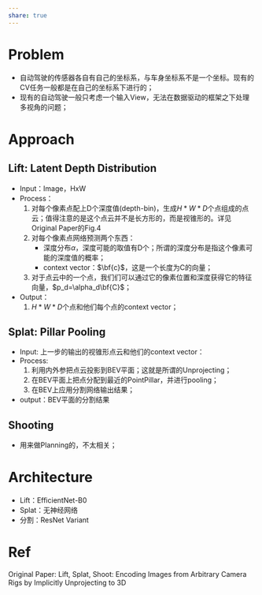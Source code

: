 ```yaml
---
share: true
---
```


# Problem

- 自动驾驶的传感器各自有自己的坐标系，与车身坐标系不是一个坐标。现有的CV任务一般都是在自己的坐标系下进行的；
- 现有的自动驾驶一般只考虑一个输入View，无法在数据驱动的框架之下处理多视角的问题；

# Approach

## Lift: Latent Depth Distribution

- Input：Image，HxW
- Process：
	1. 对每个像素点配上D个深度值(depth-bin)，生成$H*W*D$个点组成的点云；值得注意的是这个点云并不是长方形的，而是视锥形的。详见Original Paper的Fig.4 
	2. 对每个像素点网络预测两个东西：
		- 深度分布$\alpha$，深度可能的取值有D个；所谓的深度分布是指这个像素可能的深度值的概率；
		- context vector：$\bf{c}$，这是一个长度为C的向量；
	3. 对于点云中的一个点，我们们可以通过它的像素位置和深度获得它的特征向量，$p_d=\alpha_d\bf{C}$；
- Output：
	1. $H*W*D$个点和他们每个点的context vector；

## Splat: Pillar Pooling
- Input: 上一步的输出的视锥形点云和他们的context vector：
- Process:
	1. 利用内外参把点云投影到BEV平面；这就是所谓的Unprojecting；
	2. 在BEV平面上把点分配到最近的PointPillar，并进行pooling；
	3. 在BEV上应用分割网络输出结果；
- output：BEV平面的分割结果

## Shooting
- 用来做Planning的，不太相关；

# Architecture

- Lift：EfficientNet-B0
- Splat：无神经网络
- 分割：ResNet Variant

#  Ref
Original Paper: Lift, Splat, Shoot: Encoding Images from Arbitrary Camera Rigs by Implicitly Unprojecting to 3D


